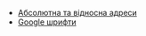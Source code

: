 - [Абсолютна та відносна адреси](https://www.contentkingapp.com/academy/urls/faq/absolute-vs-relative/)
- [Google шрифти](https://fonts.google.com/)
